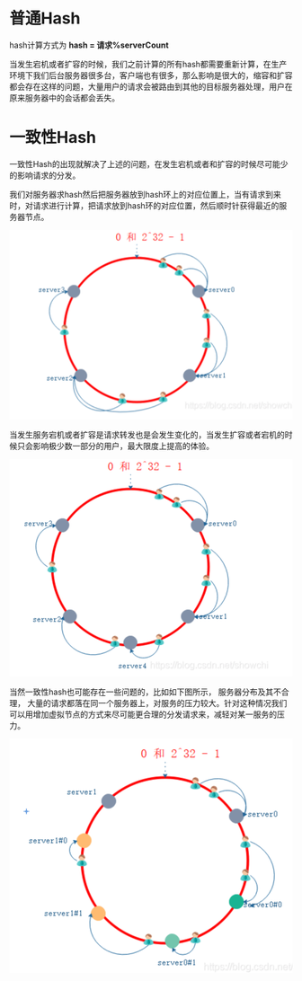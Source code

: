 # 普通Hash

hash计算方式为 **hash = 请求%serverCount**

当发生宕机或者扩容的时候，我们之前计算的所有hash都需要重新计算，在生产环境下我们后台服务器很多台，客户端也有很多，那么影响是很⼤的，缩容和扩容都会存在这样的问题，⼤量⽤户的请求会被路由到其他的⽬标服务器处理，⽤户在原来服务器中的会话都会丢失。

# 一致性Hash

一致性Hash的出现就解决了上述的问题，在发生宕机或者和扩容的时候尽可能少的影响请求的分发。

我们对服务器求hash然后把服务器放到hash环上的对应位置上，当有请求到来时，对请求进行计算，把请求放到hash环的对应位置，然后顺时针获得最近的服务器节点。

![hash](hash.png)

当发生服务宕机或者扩容是请求转发也是会发生变化的，当发生扩容或者宕机的时候只会影响极少数一部分的用户，最大限度上提高的体验。

![hash2](hash2.png)

当然一致性hash也可能存在一些问题的，比如如下图所示， 服务器分布及其不合理， 大量的请求都落在同一个服务器上，对服务的压力较大。针对这种情况我们可以用增加虚拟节点的方式来尽可能更合理的分发请求来，减轻对某一服务的压力。

![hash3](hash3.png)

